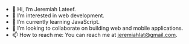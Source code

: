 - 👋 Hi, I’m Jeremiah Lateef.
- 👀 I’m interested in web development.
- 🌱 I’m currently learning JavaScript.
- 💞️ I’m looking to collaborate on building web and mobile applications.
- 📫 How to reach me: You can reach me at jeremiahlat@gmail.com.

<!---
Jerryl-597/Jerryl-597 is a ✨ special ✨ repository because its `README.md` (this file) appears on your GitHub profile.
You can click the Preview link to take a look at your changes.
--->
